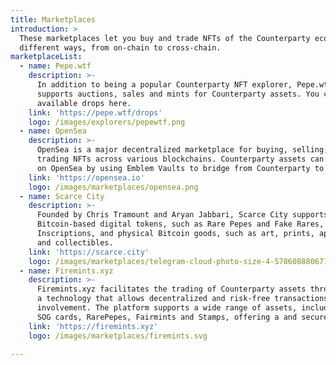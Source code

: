 ```yaml
---
title: Marketplaces
introduction: >
  These marketplaces let you buy and trade NFTs of the Counterparty ecosystem in
  different ways, from on-chain to cross-chain.
marketplaceList:
  - name: Pepe.wtf
    description: >-
      In addition to being a popular Counterparty NFT explorer, Pepe.wtf
      supports auctions, sales and mints for Counterparty assets. You can find
      available drops here.
    link: 'https://pepe.wtf/drops'
    logo: /images/explorers/pepewtf.png
  - name: OpenSea
    description: >-
      OpenSea is a major decentralized marketplace for buying, selling, and
      trading NFTs across various blockchains. Counterparty assets can be traded
      on OpenSea by using Emblem Vaults to bridge from Counterparty to Ethereum.
    link: 'https://opensea.io'
    logo: /images/marketplaces/opensea.png
  - name: Scarce City
    description: >-
      Founded by Chris Tramount and Aryan Jabbari, Scarce City supports
      Bitcoin-based digital tokens, such as Rare Pepes and Fake Rares, Ordinal
      Inscriptions, and physical Bitcoin goods, such as art, prints, apparel,
      and collectibles.
    link: 'https://scarce.city'
    logo: /images/marketplaces/telegram-cloud-photo-size-4-5786088806716387708-x.jpg
  - name: Firemints.xyz
    description: >-
      Firemints.xyz facilitates the trading of Counterparty assets through atomic swaps,
      a technology that allows decentralized and risk-free transactions without third-party
      involvement. The platform supports a wide range of assets, including XCP tokens,
      SOG cards, RarePepes, Fairmints and Stamps, offering a and secure option for users.
    link: 'https://firemints.xyz'
    logo: /images/marketplaces/firemints.svg

---
```


